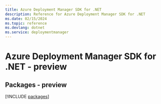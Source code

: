 ```yaml
---
title: Azure Deployment Manager SDK for .NET
description: Reference for Azure Deployment Manager SDK for .NET
ms.date: 02/15/2024
ms.topic: reference
ms.devlang: dotnet
ms.service: deploymentmanager
---
```

# Azure Deployment Manager SDK for .NET - preview
## Packages - preview
[!INCLUDE [packages](deployment-manager-index.md)]